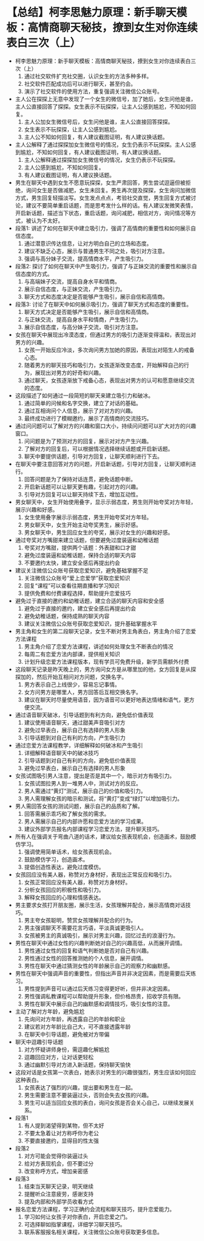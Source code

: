 # 【总结】柯李思魅力原理：新手聊天模板：高情商聊天秘技，撩到女生对你连续表白三次（上）

-   柯李思魅力原理：新手聊天模板：高情商聊天秘技，撩到女生对你连续表白三次（上）
    1.  通过社交软件扩充社交圈，认识女生的方法多种多样。
    2.  社交软件匹配成功后可以进行聊天，甚至约会。
    3.  演示了社交软件的使用方法，重复强调关注微信公众账号。
-   主人公在探探上无意中发现了一个女生的微信号，加了她后，女生问他是谁，主人公直接回答了探探。女生表示不玩探探，让主人公感到尴尬，不知如何回复。
    1.  主人公加女生微信号后，女生问他是谁，主人公直接回答探探。
    2.  女生表示不玩探探，让主人公感到尴尬。
    3.  主人公不知如何回复，有人建议截图证明，有人建议换话题。
-   主人公解释了通过探探加女生微信号的情况，女生仍表示不玩探探。主人公感到尴尬，不知如何回复，有人建议截图证明，有人建议换话题。
    1.  主人公解释通过探探加女生微信号的情况，女生仍表示不玩探探。
    2.  主人公感到尴尬，不知如何回复。
    3.  有人建议截图证明，有人建议换话题。
-   男生在聊天中遇到女生不愿意玩探探，女生严肃回答，男生尝试逗逼但被拒绝，询问女生是否做减肥，女生未回复。男生再次提及探探，女生询问加微信方式，男生回复轻描淡写。女生发点点点，考验社交直觉，男生回复方式被讨论，建议不要简单重启话题，而是思考发什么样的话。有人建议发微笑表情，开启新话题，描述当下状态，重启话题，询问减肥，相信对方，询问情况等方式，被认为不太好。
-   段落1: 讲述了如何在聊天中建立吸引力，强调了高情商的重要性和如何展示自信态度。
    1.  通过潜意识传达信息，让对方明白自己的立场和态度。
    2.  建议不缺乏心态，展示与普通男生不同之处，吸引对方注意。
    3.  强调与高分妹子交流，提高情商水平，产生吸引力。
-   段落2: 探讨了如何在聊天中产生吸引力，强调了与正妹交流的重要性和展示自信态度的方式。
    1.  与高端妹子交流，提高自身水平和情商。
    2.  展示自信态度，与正妹交流，产生吸引力。
    3.  聊天方式和态度决定是否能够产生吸引，展示自信和高情商。
-   段落3: 讨论了在聊天中如何展示吸引力，强调了聊天方式和态度的重要性。
    1.  聊天方式决定是否能够产生吸引，展示自信和高情商。
    2.  与正妹交流，提高自身水平和情商，产生吸引力。
    3.  展示自信态度，与高分妹子交流，吸引对方注意。
-   女孩在聊天中展现出冷漠态度，但通过男方的吸引力逐渐变得温和，表现出对男方的兴趣。
    1.  女孩一开始反应冷淡，多次询问男方加她的原因，表现出对陌生人的戒备心态。
    2.  随着男方的聊天技巧和吸引力，女孩逐渐改变态度，开始解释自己的行为，展现出对男方的好奇和兴趣。
    3.  通过聊天，女孩逐渐放下戒备心态，表现出对男方的认可和愿意继续交流的态度。
-   这段描述了如何通过一段简短的聊天来建立吸引力和破冰。
    1.  通过简单的问候和名字交换，建立了对话的基础。
    2.  通过互相询问个人信息，展示了对对方的兴趣。
    3.  最终成功进行了模糊邀约，展示了高情商的交流技巧。
-   通过问问题可以了解对方的兴趣和窗口大小，持续问问题可以扩大对方的兴趣窗口。
    1.  问问题是为了预测对方的回复，展示对对方产生兴趣。
    2.  了解对方的回复后，可以根据情况选择继续话题或开启新话题。
    3.  聊天中要提供话题，引导对方回复，让聊天顺利进行下去。
-   在聊天中要注意回答对方的问题，开启新话题，引导对方回复，让聊天顺利进行。
    1.  回答问题是为了保持对话连贯，避免话题中断。
    2.  开启新话题可以让聊天更有趣，引起对方的兴趣。
    3.  引导对方回复可以让聊天持续下去，增加互动性。
-   男女聊天中，女生开始使用叠字，显示示弱态度，男生则开始夸奖对方年轻，展示兴趣和好感。
    1.  女生使用叠字展示示弱态度，男生开始夸奖对方年轻。
    2.  男女聊天中，女生开始主动夸奖男生，展示好感。
    3.  男女聊天中，男生回应女生的夸奖，展示对女生的兴趣和好感。
-   通过夸奖对方嘴甜来建立话题，但要避免过度装逼和幼稚话题
    1.  夸奖对方嘴甜，提供两个话题：外表甜和口才甜
    2.  避免过度装逼和幼稚话题，保持合适的聊天内容
    3.  不要邀约太快，建立安全感后再提出约会
-   建议关注微信公众账号获取恋爱知识，避免基础掌握不足
    1.  关注微信公众账号“爱上恋爱学”获取恋爱知识
    2.  回复“课程”可以查看往期直播和学习知识
    3.  提供免费和付费课程选择，帮助提升恋爱技巧
-   避免过于直接的邀约和幼稚话题，建立合适的聊天内容和安全感
    1.  避免过于直接的邀约，建立安全感后再提出约会
    2.  避免幼稚话题，保持成熟的聊天内容
    3.  建议关注微信公众账号获取恋爱知识，提升基础掌握水平
-   男主角和女生的第二段聊天记录，女生不断对男主角表白，男主角介绍了恋爱方法课程
    1.  男主角介绍了恋爱方法课程，讲述如何处理女生不断表白的情况
    2.  每周二有恋爱方法内部课，提供相关知识
    3.  计划升级恋爱方法课程版本，现有学员可免费升级，新学员需额外付费
-   这段聊天记录是昨天晚上的，男方询问女方是从哪里加的他，女方回复是从探探加的，然后开始互相问对方问题，交换名字。
    1.  男方表示自己上线很少，容易忘记事情。
    2.  女方问男方是哪里人，男方回答后互相交换名字。
    3.  建议在聊天时尽量使用语音，因为语音可以更好地表达情绪和语气，更方便交流。
-   通过语音聊天破冰，引导话题到有利方向，避免低价值表现
    1.  建议使用语音聊天，通过甜美声音吸引对方
    2.  避免过早表白，展示自己有选择的男人形象
    3.  引导话题到对自己有利的方向，产生吸引力
-   通过恋爱方法课程教学，详细解释如何破冰和产生吸引
    1.  详细解释语音聊天中的破冰技巧
    2.  引导话题到对自己有利的方向，避免低价值表现
    3.  避免过早表白，展示自己有选择的男人形象
-   女孩试图吸引男人注意，提出是否是其中一个，暗示对方有吸引力。
    1.  女孩试图拉男人到一堆男人中，测试对方的反应。
    2.  男人需通过“黄灯”测试，展示自己的价值和吸引力。
    3.  男人需理解女孩的暗示和测试，将“黄灯”变成“绿灯”以增加吸引力。
-   男人需回答女孩的测试问题，展示自己的品质和了解。
    1.  回答需展示乖巧和了解女孩的需求。
    2.  男人需展示自己的内部许愿和恋爱方法的学习成果。
    3.  建议外部学员报名内部课程学习恋爱方法，提升聊天技巧。
-   所有人在强调关于弯曲八道的话术，建议给女孩表现机会，创造画术，鼓励模仿学习。
    1.  强调使用简单话术，给女孩表现机会。
    2.  鼓励模仿学习，创造画术。
    3.  提倡创造性表达，避免过度模仿。
-   女孩回应没有美人器，称赞对方身材好，表现出正常反应和吸引力。
    1.  女孩正常回应没有美人器，称赞对方身材好。
    2.  分析女孩回应的积极性和吸引力。
    3.  解释女孩回应的心理和情感表达。
-   男主要求女孩打开朋友圈，展示生活，女孩理解并配合，展示高情商对话技巧。
    1.  男主夸女孩聪明，赞赏女孩理解并配合的行为。
    2.  男主强调聊天不需要花言巧语，平淡真诚更吸引人。
    3.  女孩被男主的真诚吸引，展示对男主兴趣，回忆过去的浪漫行为。
-   男性在聊天中通过女性的兴趣判断她对自己的兴趣高低，从而展开调情。
    1.  男性通过女性的回复和语气判断她是否对自己有兴趣。
    2.  男性通过女性的回答推测她的个人信息，展开调情。
    3.  男性在聊天中通过猜测女性的年龄展示自己的观察力和幽默感。
-   男性在聊天中强调声音的重要性，但指出声音并非决定因素，而是需要后天练习。
    1.  男性提到声音可以通过后天练习变得更好听，但并非决定因素。
    2.  男性强调私教课程可以帮助提升形象，但价格昂贵，招收学员有限。
    3.  男性在聊天中展示自己的幽默感和调情技巧，吸引女性的注意。
-   主动了解对方年龄，避免尴尬
    1.  先询问对方年龄，再透露自己的年龄和职业
    2.  建议若对方年龄比自己大，可不直接透露年龄
    3.  在聊天中引导话题，避免被对方带偏
-   聊天中逗趣引导话题
    1.  对方怀疑讲师身份，需逗趣化解尴尬
    2.  逗趣回应对方，让对话更轻松
    3.  通过幽默引导对方进入新话题，保持聊天愉快
-   这段对话是女孩第一次表白，她表示对男生的兴趣很强烈，男生应该如何回应这种表白。
    1.  女孩表达了强烈的兴趣，提出要和男生在一起。
    2.  男生需要注意不要装逼过头，否则会失去女孩的兴趣。
    3.  男生可以适当回应女孩的表白，询问女孩是否会关心自己，以继续发展关系。
-   段落1
    1.  有人提到渴望得到某物，但不太好
    2.  不要太急着让对方称呼你为老公
    3.  不要直接邀约，显得目的性太强
-   段落2
    1.  对方可能会觉得你装逼过头
    2.  给对方表现机会，但不要过分
    3.  改变称呼方式，增加亲密感
-   段落3
    1.  结束当天聊天记录，明天继续
    2.  提醒听众注意疲劳，感谢支持
    3.  提及内部和外部学员收看方式
-   报名恋爱方法课程，学习正确约会流程和聊天技巧，提升恋爱能力。
    1.  学习如何让女孩子对你表白，开启恋爱之门。
    2.  可选择聊如指掌课程，详细学习聊天技巧。
    3.  联系客服报名相关课程，关注微信公众账号获取更多信息。